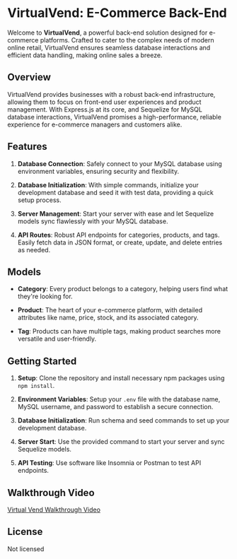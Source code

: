 # VirtualVend: E-Commerce Back-End

Welcome to **VirtualVend**, a powerful back-end solution designed for e-commerce platforms. Crafted to cater to the complex needs of modern online retail, VirtualVend ensures seamless database interactions and efficient data handling, making online sales a breeze.

## Overview

VirtualVend provides businesses with a robust back-end infrastructure, allowing them to focus on front-end user experiences and product management. With Express.js at its core, and Sequelize for MySQL database interactions, VirtualVend promises a high-performance, reliable experience for e-commerce managers and customers alike.

## Features

1. **Database Connection**: Safely connect to your MySQL database using environment variables, ensuring security and flexibility.
  
2. **Database Initialization**: With simple commands, initialize your development database and seed it with test data, providing a quick setup process.

3. **Server Management**: Start your server with ease and let Sequelize models sync flawlessly with your MySQL database.

4. **API Routes**: Robust API endpoints for categories, products, and tags. Easily fetch data in JSON format, or create, update, and delete entries as needed.

## Models

- **Category**: Every product belongs to a category, helping users find what they're looking for.
  
- **Product**: The heart of your e-commerce platform, with detailed attributes like name, price, stock, and its associated category.

- **Tag**: Products can have multiple tags, making product searches more versatile and user-friendly.

## Getting Started

1. **Setup**: Clone the repository and install necessary npm packages using `npm install`.
  
2. **Environment Variables**: Setup your `.env` file with the database name, MySQL username, and password to establish a secure connection.
  
3. **Database Initialization**: Run schema and seed commands to set up your development database.
  
4. **Server Start**: Use the provided command to start your server and sync Sequelize models.

5. **API Testing**: Use software like Insomnia or Postman to test API endpoints.

## Walkthrough Video
[Virtual Vend Walkthrough Video](https://watch.screencastify.com/v/xIqIavYAsqPPk3ReSYbH)

## License

Not licensed
